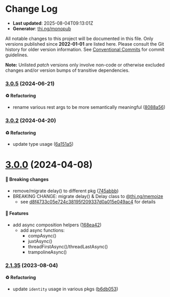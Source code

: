 # Change Log

- **Last updated**: 2025-08-04T09:13:01Z
- **Generator**: [thi.ng/monopub](https://thi.ng/monopub)

All notable changes to this project will be documented in this file.
Only versions published since **2022-01-01** are listed here.
Please consult the Git history for older version information.
See [Conventional Commits](https://conventionalcommits.org/) for commit guidelines.

**Note:** Unlisted _patch_ versions only involve non-code or otherwise excluded changes
and/or version bumps of transitive dependencies.

### [3.0.5](https://github.com/thi-ng/umbrella/tree/@thi.ng/compose@3.0.5) (2024-06-21)

#### ♻️ Refactoring

- rename various rest args to be more semantically meaningful ([8088a56](https://github.com/thi-ng/umbrella/commit/8088a56))

### [3.0.2](https://github.com/thi-ng/umbrella/tree/@thi.ng/compose@3.0.2) (2024-04-20)

#### ♻️ Refactoring

- update type usage ([6a151a5](https://github.com/thi-ng/umbrella/commit/6a151a5))

# [3.0.0](https://github.com/thi-ng/umbrella/tree/@thi.ng/compose@3.0.0) (2024-04-08)

#### 🛑 Breaking changes

- remove/migrate delay() to different pkg ([745abbb](https://github.com/thi-ng/umbrella/commit/745abbb))
- BREAKING CHANGE: migrate delay() & Delay class to [@thi.ng/memoize](https://github.com/thi-ng/umbrella/tree/main/packages/memoize)
  - see [d8f4733c05e724c38195f209337d0a015e049ac4](https://github.com/thi-ng/umbrella/commit/d8f4733c05e724c38195f209337d0a015e049ac4) for details

#### 🚀 Features

- add async composition helpers ([168ea42](https://github.com/thi-ng/umbrella/commit/168ea42))
  - add async functions:
    - compAsync()
    - juxtAsync()
    - threadFirstAsync()/threadLastAsync()
    - trampolineAsync()

### [2.1.35](https://github.com/thi-ng/umbrella/tree/@thi.ng/compose@2.1.35) (2023-08-04)

#### ♻️ Refactoring

- update `identity` usage in various pkgs ([b6db053](https://github.com/thi-ng/umbrella/commit/b6db053))
